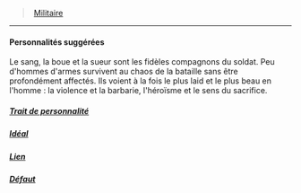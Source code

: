 ﻿---
!Items
Id: background_militaire_hd.md#personnalités-suggérées
ParentLink: background_militaire_hd.md#militaire
Name: Personnalités suggérées
ParentName: Militaire
NameLevel: 4
Attributes: {}
AttributesDictionary: >+
  {}

Description: >+
  Le sang, la boue et la sueur sont les fidèles compagnons du soldat. Peu d'hommes d'armes survivent au chaos de la bataille sans être profondément affectés. Ils voient à la fois le plus laid et le plus beau en l'homme : la violence et la barbarie, l'héroïsme et le sens du sacrifice.

---
> [Militaire](hd_background_militaire.md)

---

#### Personnalités suggérées

Le sang, la boue et la sueur sont les fidèles compagnons du soldat. Peu d'hommes d'armes survivent au chaos de la bataille sans être profondément affectés. Ils voient à la fois le plus laid et le plus beau en l'homme : la violence et la barbarie, l'héroïsme et le sens du sacrifice.



##### [Trait de personnalité](hd_background_militaire_trait_de_personnalite.md)



##### [Idéal](hd_background_militaire_ideal.md)



##### [Lien](hd_background_militaire_lien.md)



##### [Défaut](hd_background_militaire_defaut.md)

